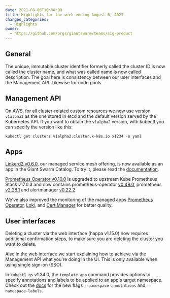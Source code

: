 ```yaml
---
date: 2021-08-06T10:00:00
title: Highlights for the week ending August 6, 2021
changes_categories:
  - Highlights
owner:
  - https://github.com/orgs/giantswarm/teams/sig-product
---
```


## General

The unique, immutable cluster identifier formerly called the cluster ID is now called the cluster name, and what was called name is now called description. The goal here is consistency between our user interfaces and the Management API. Likewise for node pools.

## Management API

On AWS, for all cluster-related custom resources we now use version `v1alpha3` as the one stored in etcd and the default version served by the Kubernetes API. If you want to obtain the `v1alpha2` version, with kubectl you can specify the version like this:

```nohighlight
kubectl get clusters.v1alpha2.cluster.x-k8s.io x1234 -o yaml
```

## Apps

[Linkerd2 v0.6.0](https://docs.giantswarm.io/changes/managed-apps/linkerd2-app/v0.6.0/), our managed service mesh offering, is now available as an app in the Giant Swarm Catalog. To try it, please read the [documentation](https://github.com/giantswarm/linkerd2-app).

[Prometheus Operator v0.10.0](https://docs.giantswarm.io/changes/managed-apps/prometheus-operator-app/v0.10.0/) is upgraded to upstream Kube Prometheus Stack v17.0.3 and now contains prometheus-operator [v0.49.0](https://github.com/prometheus-operator/prometheus-operator/releases/tag/v0.49.0), prometheus [v2.28.1](https://github.com/prometheus/prometheus/releases/tag/v2.28.1) and alertmanager [v0.22.2](https://github.com/prometheus/alertmanager/releases/tag/v0.22.2).

We've also improved the monitoring of the managed apps [Prometheus Operator](https://docs.giantswarm.io/changes/managed-apps/prometheus-operator-app/v0.10.0/), [Loki](https://docs.giantswarm.io/changes/managed-apps/loki-app/v0.3.1/), and [Cert Manager](https://docs.giantswarm.io/changes/managed-apps/cert-manager-app/v2.8.0/) for better quality.

## User interfaces

Deleting a cluster via the web interface (happa v1.15.0) now requires additional confirmation steps, to make sure you are deleting the cluster you want to delete.

Also in the web interface we start explaining how to achieve via the Management API what you're doing in the UI. This is only available when using single sign-on (SSO).

In `kubectl gs` v1.34.0, the `template app` command provides options to specify annotations and labels to be applied to an app's target namespace. Check out the [docs](https://docs.giantswarm.io/ui-api/kubectl-gs/template-app/) for the new flags `--namespace-annotations` and `--namespace-labels`.
